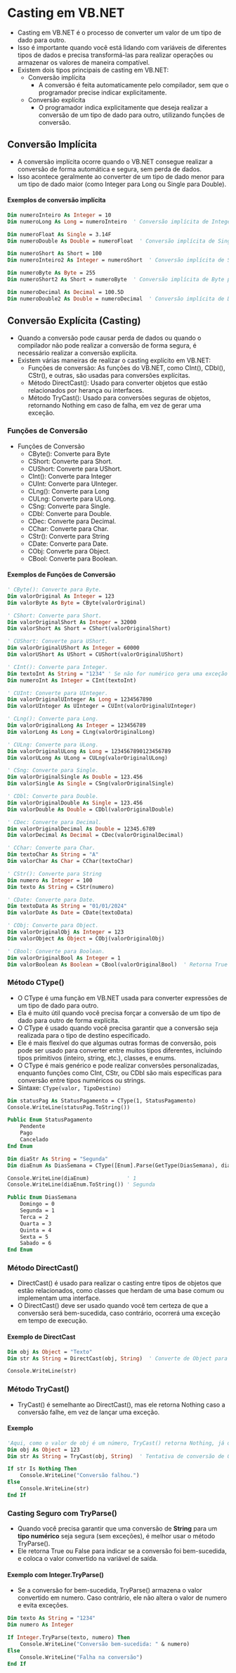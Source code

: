 # Casting em VB.NET

- Casting em VB.NET é o processo de converter um valor de um tipo de dado para outro. 
- Isso é importante quando você está lidando com variáveis de diferentes tipos de dados e precisa transformá-las para realizar operações ou armazenar os valores de maneira compatível.
- Existem dois tipos principais de casting em VB.NET:
    - Conversão implícita
        - A conversão é feita automaticamente pelo compilador, sem que o programador precise indicar explicitamente.
    - Conversão explícita
        - O programador indica explicitamente que deseja realizar a conversão de um tipo de dado para outro, utilizando funções de conversão.

## Conversão Implícita

- A conversão implícita ocorre quando o VB.NET consegue realizar a conversão de forma automática e segura, sem perda de dados. 
- Isso acontece geralmente ao converter de um tipo de dado menor para um tipo de dado maior (como Integer para Long ou Single para Double).

#### Exemplos de conversão implícita

~~~vb
Dim numeroInteiro As Integer = 10
Dim numeroLong As Long = numeroInteiro  ' Conversão implícita de Integer para Long

Dim numeroFloat As Single = 3.14F
Dim numeroDouble As Double = numeroFloat  ' Conversão implícita de Single para Double

Dim numeroShort As Short = 100
Dim numeroInteiro2 As Integer = numeroShort  ' Conversão implícita de Short para Integer

Dim numeroByte As Byte = 255
Dim numeroShort2 As Short = numeroByte  ' Conversão implícita de Byte para Short

Dim numeroDecimal As Decimal = 100.5D
Dim numeroDouble2 As Double = numeroDecimal  ' Conversão implícita de Decimal para Double
~~~

## Conversão Explícita (Casting)

- Quando a conversão pode causar perda de dados ou quando o compilador não pode realizar a conversão de forma segura, é necessário realizar a conversão explícita.
- Existem várias maneiras de realizar o casting explícito em VB.NET:
    - Funções de conversão: As funções do VB.NET, como CInt(), CDbl(), CStr(), e outras, são usadas para conversões explícitas.
    - Método DirectCast(): Usado para converter objetos que estão relacionados por herança ou interfaces.
    - Método TryCast(): Usado para conversões seguras de objetos, retornando Nothing em caso de falha, em vez de gerar uma exceção.

### Funções de Conversão

- Funções de Conversão
    - CByte(): Converte para Byte
    - CShort: Converte para Short.
    - CUShort: Converte para UShort.
    - CInt(): Converte para Integer
    - CUInt: Converte para UInteger.
    - CLng(): Converte para Long
    - CULng: Converte para ULong.
    - CSng: Converte para Single.
    - CDbl: Converte para Double.
    - CDec: Converte para Decimal.
    - CChar: Converte para Char.
    - CStr(): Converte para String
    - CDate: Converte para Date.
    - CObj: Converte para Object.
    - CBool: Converte para Boolean.

#### Exemplos de Funções de Conversão

~~~vb
' CByte(): Converte para Byte.
Dim valorOriginal As Integer = 123
Dim valorByte As Byte = CByte(valorOriginal)

' CShort: Converte para Short.
Dim valorOriginalShort As Integer = 32000
Dim valorShort As Short = CShort(valorOriginalShort)

' CUShort: Converte para UShort.
Dim valorOriginalUShort As Integer = 60000
Dim valorUShort As UShort = CUShort(valorOriginalUShort)

' CInt(): Converte para Integer.
Dim textoInt As String = "1234" ' Se não for numérico gera uma exceção
Dim numeroInt As Integer = CInt(textoInt)

' CUInt: Converte para UInteger.
Dim valorOriginalUInteger As Long = 1234567890
Dim valorUInteger As UInteger = CUInt(valorOriginalUInteger)

' CLng(): Converte para Long.
Dim valorOriginalLong As Integer = 123456789
Dim valorLong As Long = CLng(valorOriginalLong)

' CULng: Converte para ULong.
Dim valorOriginalULong As Long = 1234567890123456789
Dim valorULong As ULong = CULng(valorOriginalULong)

' CSng: Converte para Single.
Dim valorOriginalSingle As Double = 123.456
Dim valorSingle As Single = CSng(valorOriginalSingle)

' CDbl: Converte para Double.
Dim valorOriginalDouble As Single = 123.456
Dim valorDouble As Double = CDbl(valorOriginalDouble)

' CDec: Converte para Decimal.
Dim valorOriginalDecimal As Double = 12345.6789
Dim valorDecimal As Decimal = CDec(valorOriginalDecimal)

' CChar: Converte para Char.
Dim textoChar As String = "A"
Dim valorChar As Char = CChar(textoChar)

' CStr(): Converte para String
Dim numero As Integer = 100
Dim texto As String = CStr(numero)

' CDate: Converte para Date.
Dim textoData As String = "01/01/2024"
Dim valorDate As Date = CDate(textoData)

' CObj: Converte para Object.
Dim valorOriginalObj As Integer = 123
Dim valorObject As Object = CObj(valorOriginalObj)

' CBool: Converte para Boolean.
Dim valorOriginalBool As Integer = 1
Dim valorBoolean As Boolean = CBool(valorOriginalBool)  ' Retorna True
~~~

### Método CType()

- O CType é uma função em VB.NET usada para converter expressões de um tipo de dado para outro. 
- Ela é muito útil quando você precisa forçar a conversão de um tipo de dado para outro de forma explícita.
- O CType é usado quando você precisa garantir que a conversão seja realizada para o tipo de destino especificado. 
- Ele é mais flexível do que algumas outras formas de conversão, pois pode ser usado para converter entre muitos tipos diferentes, incluindo tipos primitivos (inteiro, string, etc.), classes, e enums.
- O CType é mais genérico e pode realizar conversões personalizadas, enquanto funções como CInt, CStr, ou CDbl são mais específicas para conversão entre tipos numéricos ou strings.
- Sintaxe: `CType(valor, TipoDestino)`

~~~vb
Dim statusPag As StatusPagamento = CType(1, StatusPagamento)
Console.WriteLine(statusPag.ToString())

Public Enum StatusPagamento
    Pendente
    Pago
    Cancelado
End Enum
~~~

~~~vb
Dim diaStr As String = "Segunda"
Dim diaEnum As DiasSemana = CType([Enum].Parse(GetType(DiasSemana), diaStr), DiasSemana)

Console.WriteLine(diaEnum)            ' 1
Console.WriteLine(diaEnum.ToString()) ' Segunda

Public Enum DiasSemana
    Domingo = 0
    Segunda = 1
    Terca = 2
    Quarta = 3
    Quinta = 4
    Sexta = 5
    Sabado = 6
End Enum
~~~

### Método DirectCast()

- DirectCast() é usado para realizar o casting entre tipos de objetos que estão relacionados, como classes que herdam de uma base comum ou implementam uma interface.
- O DirectCast() deve ser usado quando você tem certeza de que a conversão será bem-sucedida, caso contrário, ocorrerá uma exceção em tempo de execução.

#### Exemplo de DirectCast

~~~vb
Dim obj As Object = "Texto"
Dim str As String = DirectCast(obj, String)  ' Converte de Object para String

Console.WriteLine(str)
~~~

### Método TryCast()

- TryCast() é semelhante ao DirectCast(), mas ele retorna Nothing caso a conversão falhe, em vez de lançar uma exceção.

#### Exemplo

~~~vb
'Aqui, como o valor de obj é um número, TryCast() retorna Nothing, já que não é possível converter um número diretamente para String.
Dim obj As Object = 123
Dim str As String = TryCast(obj, String)  ' Tentativa de conversão de Object para String

If str Is Nothing Then
    Console.WriteLine("Conversão falhou.")
Else
    Console.WriteLine(str)
End If
~~~

### Casting Seguro com TryParse()

- Quando você precisa garantir que uma conversão de **String** para um **tipo numérico** seja segura (sem exceções), é melhor usar o método TryParse(). 
- Ele retorna True ou False para indicar se a conversão foi bem-sucedida, e coloca o valor convertido na variável de saída.

#### Exemplo com Integer.TryParse()

- Se a conversão for bem-sucedida, TryParse() armazena o valor convertido em numero. Caso contrário, ele não altera o valor de numero e evita exceções.

~~~vb
Dim texto As String = "1234"
Dim numero As Integer

If Integer.TryParse(texto, numero) Then
    Console.WriteLine("Conversão bem-sucedida: " & numero)
Else
    Console.WriteLine("Falha na conversão")
End If
~~~
